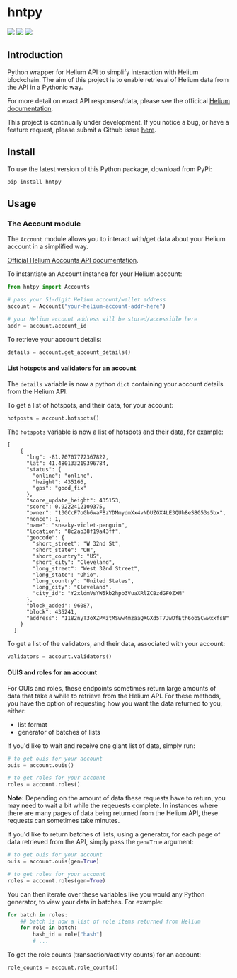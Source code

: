 # hntpy

<p align="left">
    <a alt="Version">
    <img src="https://img.shields.io/badge/version-0.0.6-blue"/></a>
    <a href="https://github.com/h-morgan/hntpy/blob/main/LICENSE" alt="License">
    <img src="https://img.shields.io/github/license/h-morgan/hntpy"/></a>
    <a alt="Coverage">
    <img src="https://img.shields.io/badge/coverage-92%25-green"/></a>
</p>

## Introduction

Python wrapper for Helium API to simplify interaction with Helium blockchain. The aim of this project is to enable retrieval of Helium data from the API in a Pythonic way.

For more detail on exact API responses/data, please see the officical [Helium documentation](https://docs.helium.com/api/blockchain/introduction).

This project is continually under development. If you notice a bug, or have a feature request, please submit a Github issue [here](https://github.com/h-morgan/hntpy/issues).

## Install

To use the latest version of this Python package, download from PyPi:

```
pip install hntpy
```

## Usage

### The Account module

The `Account` module allows you to interact with/get data about your Helium account in a simplified way.

[Official Helium Accounts API documentation](https://docs.helium.com/api/blockchain/accounts).

To instantiate an Account instance for your Helium account:

```python
from hntpy import Accounts

# pass your 51-digit Helium account/wallet address
account = Account("your-helium-account-addr-here")

# your Helium account address will be stored/accessible here
addr = account.account_id
```

To retrieve your account details:

```python
details = account.get_account_details()
```

#### List hotspots and validators for an account

The `details` variable is now a python `dict` containing your account details from the Helium API.

To get a list of hotspots, and their data, for your account:

```python
hotposts = account.hotspots()
```

The `hotspots` variable is now a list of hotspots and their data, for example:

```
[
    {
      "lng": -81.70707772367822,
      "lat": 41.480133219396784,
      "status": {
        "online": "online",
        "height": 435166,
        "gps": "good_fix"
      },
      "score_update_height": 435153,
      "score": 0.9222412109375,
      "owner": "13GCcF7oGb6waFBzYDMmydmXx4vNDUZGX4LE3QUh8eSBG53s5bx",
      "nonce": 1,
      "name": "sneaky-violet-penguin",
      "location": "8c2ab38f19a43ff",
      "geocode": {
        "short_street": "W 32nd St",
        "short_state": "OH",
        "short_country": "US",
        "short_city": "Cleveland",
        "long_street": "West 32nd Street",
        "long_state": "Ohio",
        "long_country": "United States",
        "long_city": "Cleveland",
        "city_id": "Y2xldmVsYW5kb2hpb3VuaXRlZCBzdGF0ZXM"
      },
      "block_added": 96087,
      "block": 435241,
      "address": "1182nyT3oXZPMztMSww4mzaaQXGXd5T7JwDfEth6obSCwwxxfsB"
    }
  ]
```

To get a list of the validators, and their data, associated with your account:

```python
validators = account.validators()
```

#### OUIS and roles for an account

For OUIs and roles, these endpoints sometimes return large amounts of data that take a while to retrieve from the Helium API. For these methods, you have the option of requesting how you want the data returned to you, either:

- list format
- generator of batches of lists

If you'd like to wait and receive one giant list of data, simply run:

```python
# to get ouis for your account
ouis = account.ouis()

# to get roles for your account
roles = account.roles()
```

**Note:** Depending on the amount of data these requests have to return, you may need to wait a bit while the reqeuests complete. In instances where there are many pages of data being returned from the Helium API, these requests can sometimes take minutes.

If you'd like to return batches of lists, using a generator, for each page of data retrieved from the API, simply pass the `gen=True` argument:

```python
# to get ouis for your account
ouis = account.ouis(gen=True)

# to get roles for your account
roles = account.roles(gen=True)
```

You can then iterate over these variables like you would any Python generator, to view your data in batches. For example:

```python
for batch in roles:
    ## batch is now a list of role items returned from Helium
    for role in batch:
        hash_id = role["hash"]
        # ...
```

To get the role counts (transaction/activity counts) for an account:

```python
role_counts = account.role_counts()
```
